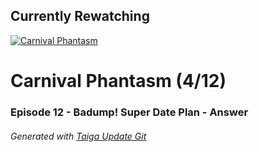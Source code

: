 ﻿
## Currently Rewatching

[![Carnival Phantasm](https://s4.anilist.co/file/anilistcdn/media/anime/cover/medium/bx10012-MNLVctKXaIAf.jpg)](https://anilist.co/anime/10012)

# Carnival Phantasm (4/12)

### Episode 12 - Badump! Super Date Plan - Answer

###### *Generated with [Taiga Update Git](https://github.com/nike4613/taiga-update-git)*